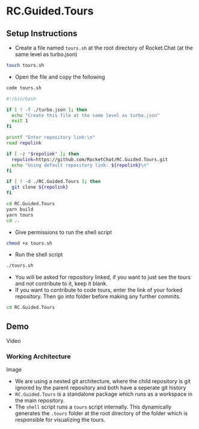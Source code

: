 # RC.Guided.Tours

##  Setup Instructions
- Create a file named `tours.sh` at the root directory of Rocket.Chat (at the same level as turbo.json)

```bash
touch tours.sh
``` 

- Open the file and copy the following

```bash
code tours.sh
```

```bash
#!/bin/bash

if [ ! -f ./turbo.json ]; then
  echo "Create this file at the same level as turbo.json"
  exit 1
fi

printf "Enter repository link:\n"
read repolink

if [ -z "$repolink" ]; then
  repolink=https://github.com/RocketChat/RC.Guided.Tours.git
  echo "Using default repository link: ${repolink}\n"
fi

if [ ! -d ./RC.Guided.Tours ]; then
  git clone ${repolink}
fi

cd RC.Guided.Tours
yarn build
yarn tours
cd ..
```

- Give permissions to run the shell script
```bash
chmod +x tours.sh
```

- Run the shell script
```bash
./tours.sh
```

- You will be asked for repository linked, if you want to just see the tours and not contribute to it, keep it blank. 
- If you want to contribute to code tours, enter the link of your forked repository. Then go into folder before making any further commits.
```bash
cd RC.Guided.Tours
```

## Demo

Video

### Working Architecture

Image

- We are using a nested git architecture, where the child repository is git ignored by the parent repository and both have a seperate git history
- `RC.Guided.Tours` is a standalone package which runs as a workspace in the main repository. 
- The `shell` script runs a `tours` script internally. This dynamically generates the `.tours` folder at the root directory of the folder which is responsible for visualizing the tours. 
